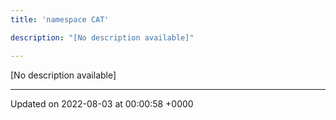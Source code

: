 ```yaml
---
title: 'namespace CAT'

description: "[No description available]"

---
```







[No description available]






-------------------------------

Updated on 2022-08-03 at 00:00:58 +0000
